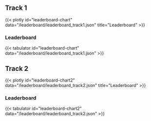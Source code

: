 ## Track 1

{{< plotly id="leaderboard-chart" data="/leaderboard/leaderboard_track1.json" title="Leaderboard" >}}

### Leaderboard

{{< tabulator id="leaderboard-chart" data="/leaderboard/leaderboard_track1.json" >}}

## Track 2

{{< plotly id="leaderboard-chart2" data="/leaderboard/leaderboard_track2.json" title="Leaderboard" >}}

### Leaderboard

{{< tabulator id="leaderboard-chart2" data="/leaderboard/leaderboard_track2.json" >}}